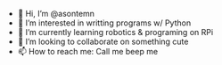 - 👋 Hi, I’m @asontemn
- 👀 I’m interested in writting programs w/ Python
- 🌱 I’m currently learning robotics & programing on RPi
- 💞️ I’m looking to collaborate on something cute
- 📫 How to reach me: Call me beep me 
<!---
asontemn/asontemn is a ✨ special ✨ repository because its `README.md` (this file) appears on your GitHub profile.
You can click the Preview link to take a look at your changes.
--->

